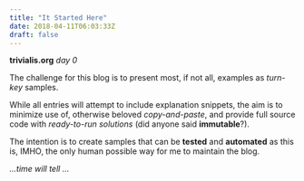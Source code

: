 ```yaml
---
title: "It Started Here"
date: 2018-04-11T06:03:33Z
draft: false
---
```


**trivialis.org** *day 0*

The challenge for this blog is to present most, if not all, examples as *turn-key* samples.

While all entries will attempt to include explanation snippets, the aim is to minimize use of, otherwise beloved *copy-and-paste*, and provide full source code with *ready-to-run solutions* (did anyone said **immutable**?).
<!--more-->

The intention is to create samples that can be **tested** and **automated** as this is, IMHO, the only human possible way for me to maintain the blog.

*...time will tell ...*
